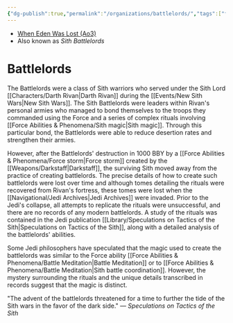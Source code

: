 ```yaml
---
{"dg-publish":true,"permalink":"/organizations/battlelords/","tags":["faction","sith"],"noteIcon":"saber1"}
---
```


- [When Eden Was Lost (Ao3)](https://archiveofourown.org/works/19334440/chapters/45992584)
- Also known as *Sith Battlelords*
# Battlelords
The Battlelords were a class of Sith warriors who served under the Sith Lord [[Characters/Darth Rivan\|Darth Rivan]] during the [[Events/New Sith Wars\|New Sith Wars]]. The Sith Battlelords were leaders within Rivan's personal armies who managed to bond themselves to the troops they commanded using the Force and a series of complex rituals involving [[Force Abilities & Phenomena/Sith magic\|Sith magic]]. Through this particular bond, the Battlelords were able to reduce desertion rates and strengthen their armies. 

However, after the Battlelords' destruction in 1000 BBY by a [[Force Abilities & Phenomena/Force storm\|Force storm]] created by the [[Weapons/Darkstaff\|Darkstaff]], the surviving Sith moved away from the practice of creating battlelords. The precise details of how to create such battlelords were lost over time and although tomes detailing the rituals were recovered from Rivan's fortress, these tomes were lost when the [[Navigational/Jedi Archives\|Jedi Archives]] were invaded. Prior to the Jedi's collapse, all attempts to replicate the rituals were unsuccessful, and there are no records of any modern battlelords. A study of the rituals was contained in the Jedi publication [[Library/Speculations on Tactics of the Sith\|Speculations on Tactics of the Sith]], along with a detailed analysis of the battlelords' abilities. 

Some Jedi philosophers have speculated that the magic used to create the battlelords was similar to the Force ability [[Force Abilities & Phenomena/Battle Meditation\|Battle Meditation]] or to [[Force Abilities & Phenomena/Battle Meditation\|Sith battle coordination]]. However, the mystery surrounding the rituals and the unique details transcribed in records suggest that the magic is distinct. 

"The advent of the battlelords threatened for a time to further the tide of the Sith wars in the favor of the dark side." — *Speculations on Tactics of the Sith*